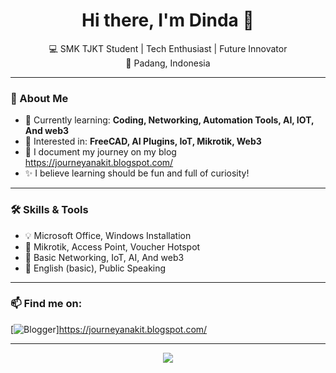 <h1 align="center">Hi there, I'm Dinda 👋</h1>

<p align="center">
  💻 SMK TJKT Student | Tech Enthusiast | Future Innovator<br>
  📍 Padang, Indonesia
</p>

---

### 🌱 About Me
- 🔭 Currently learning: **Coding, Networking, Automation Tools, AI, IOT, And web3**
- 🌱 Interested in: **FreeCAD, AI Plugins, IoT, Mikrotik, Web3**
- 📝 I document my journey on my blog https://journeyanakit.blogspot.com/
- ✨ I believe learning should be fun and full of curiosity!

---

### 🛠️ Skills & Tools
- 💡 Microsoft Office, Windows Installation
- 📡 Mikrotik, Access Point, Voucher Hotspot
- 🔌 Basic Networking, IoT, AI, And web3
- 💬 English (basic), Public Speaking

---

### 📫 Find me on:
[![Blogger](https://img.shields.io/badge/Blogger-YourBlog-orange)]https://journeyanakit.blogspot.com/


---

<p align="center">
  <img src="https://github-readme-stats.vercel.app/api?username=yourusername&show_icons=true&theme=radical" />
</p>
